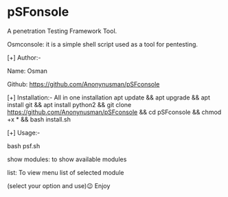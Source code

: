 # pSFonsole
A penetration Testing Framework Tool.

Osmconsole: it is a simple shell script used as a tool for pentesting.

[+] Author:-

Name: Osman

Github: https://github.com/Anonynusman/pSFconsole

[+] Installation:-
All in one installation 
apt update && apt upgrade && apt install git && apt install python2 && git clone https://github.com/Anonynusman/pSFconsole && cd pSFconsole && chmod +x * && bash install.sh

[+] Usage:-

bash psf.sh

show modules: to show available modules

list: To view menu list of selected module 

(select your option and use)😉
Enjoy
